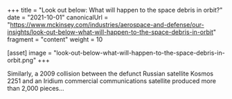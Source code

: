 +++
title = "Look out below: What will happen to the space debris in orbit?"
date = "2021-10-01"
canonicalUrl = "https://www.mckinsey.com/industries/aerospace-and-defense/our-insights/look-out-below-what-will-happen-to-the-space-debris-in-orbit"
fragment = "content"
weight = 10

[asset]
    image = "look-out-below-what-will-happen-to-the-space-debris-in-orbit.png"
+++

Similarly, a 2009 collision between the defunct Russian satellite Kosmos 
2251 and an Iridium commercial communications satellite produced more than 
2,000 pieces...

